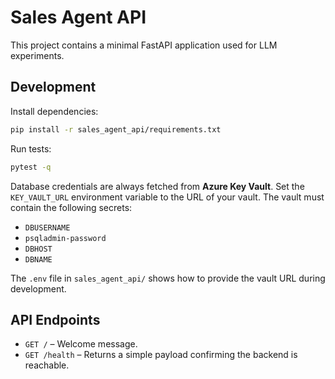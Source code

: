 # Sales Agent API

This project contains a minimal FastAPI application used for LLM experiments.

## Development

Install dependencies:

```bash
pip install -r sales_agent_api/requirements.txt
```

Run tests:

```bash
pytest -q
```

Database credentials are always fetched from **Azure Key Vault**. Set the
`KEY_VAULT_URL` environment variable to the URL of your vault. The vault must
contain the following secrets:

- `DBUSERNAME`
- `psqladmin-password`
- `DBHOST`
- `DBNAME`

The `.env` file in `sales_agent_api/` shows how to provide the vault URL during
development.

## API Endpoints

- `GET /` – Welcome message.
- `GET /health` – Returns a simple payload confirming the backend is reachable.
